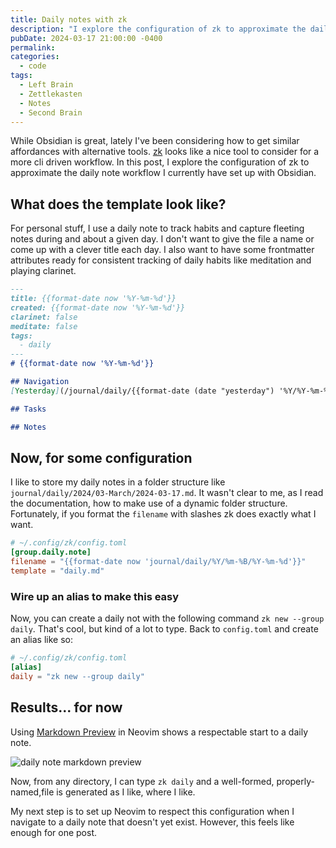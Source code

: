 ```yaml
---
title: Daily notes with zk
description: "I explore the configuration of zk to approximate the daily note workflow I currently have set up with Obsidian."
pubDate: 2024-03-17 21:00:00 -0400
permalink: 
categories:
  - code
tags:
  - Left Brain
  - Zettlekasten
  - Notes
  - Second Brain
---
```


While Obsidian is great, lately I've been considering how to get similar affordances with alternative tools. [zk](https://zk-org.github.io/zk/) looks like a nice tool to consider for a more cli driven workflow. In this post, I explore the configuration of zk to approximate the daily note workflow I currently have set up with Obsidian.

## What does the template look like?
For personal stuff, I use a daily note to track habits and capture fleeting notes during and about a given day. I don't want to give the file a name or come up with a clever title each day. I also want to have some frontmatter attributes ready for consistent tracking of daily habits like meditation and playing clarinet.

```md
---
title: {{format-date now '%Y-%m-%d'}}
created: {{format-date now '%Y-%m-%d'}}
clarinet: false
meditate: false
tags:
  - daily
---
# {{format-date now '%Y-%m-%d'}}

## Navigation
[Yesterday](/journal/daily/{{format-date (date "yesterday") '%Y/%Y-%m-%d'}}) <-> [Tomorrow](/journal/daily/{{format-date (date "tomorrow") '%Y/%Y-%m-%d'}}) 

## Tasks

## Notes

```

## Now, for some configuration

I like to store my daily notes in a folder structure like `journal/daily/2024/03-March/2024-03-17.md`. It wasn't clear to me, as I read the documentation, how to make use of a dynamic folder structure. Fortunately, if you format the `filename` with slashes zk does exactly what I want.

```toml
# ~/.config/zk/config.toml
[group.daily.note]
filename = "{{format-date now 'journal/daily/%Y/%m-%B/%Y-%m-%d'}}"
template = "daily.md"
```

### Wire up an alias to make this easy

Now, you can create a daily not with the following command `zk new --group daily`. That's cool, but kind of a lot to type. Back to `config.toml` and create an alias like so:

```toml
# ~/.config/zk/config.toml
[alias]
daily = "zk new --group daily"
```
## Results... for now
Using [Markdown Preview](https://github.com/iamcco/markdown-preview.nvim) in Neovim shows a respectable start to a daily note.

![daily note markdown preview](/blog/zk-daily/zk-markdownPreview.png)

Now, from any directory, I can type `zk daily` and a well-formed, properly-named,file is generated as I like, where I like.

My next step is to set up Neovim to respect this configuration when I navigate to a daily note that doesn't yet exist. However, this feels like enough for one post.

